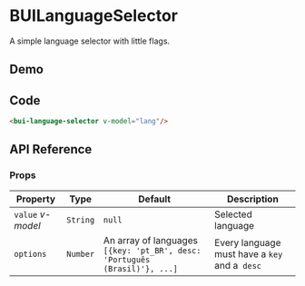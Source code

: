 # BUILanguageSelector

A simple language selector with little flags.

## Demo
<Demo componentName="examples-bui-language-selector-doc" />

## Code
``` html
<bui-language-selector v-model="lang"/>
```

## API Reference

### Props

| Property | Type | Default | Description |
| -------- | ---- | ------- | ----------- |
| `value` *v-model* | `String` | `null` | Selected language |
| `options` | `Number` | An array of languages `[{key: 'pt_BR', desc: 'Português (Brasil)'}, ...]` | Every language must have a `key` and a` desc` |
